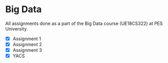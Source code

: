 # Big Data

All assignments done as a part of the Big Data course (UE18CS322) at PES University.

- [x] Assignment 1
- [x] Assignment 2
- [x] Assignment 3
- [x] YACS
